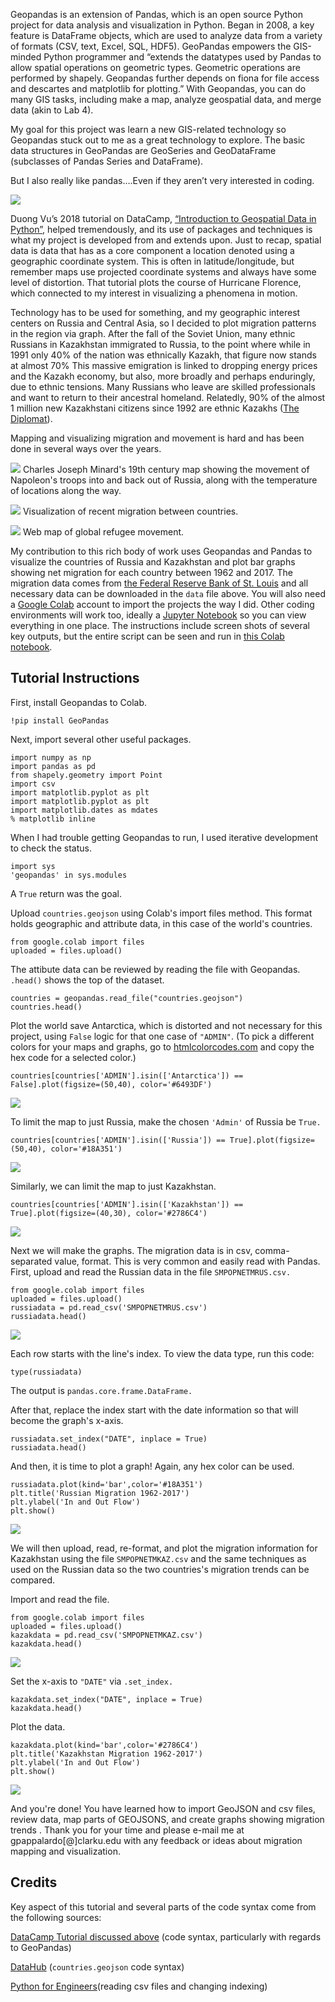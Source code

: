 Geopandas is an extension of Pandas, which is an open source Python project for data analysis and visualization in Python. Began in 2008, a key feature is DataFrame objects, which are used to analyze data from a variety of formats (CSV, text, Excel, SQL, HDF5). GeoPandas empowers the GIS-minded Python programmer and “extends the datatypes used by Pandas to allow spatial operations on geometric types. Geometric operations are performed by shapely. Geopandas further depends on fiona for file access and descartes and matplotlib for plotting.” With Geopandas, you can do many GIS tasks, including make a map, analyze geospatial data, and merge data (akin to Lab 4).

My goal for this project was learn a new GIS-related technology so Geopandas stuck out to me as a great technology to explore. The basic data structures in GeoPandas are GeoSeries and GeoDataFrame (subclasses of Pandas Series and DataFrame).

But I also really like pandas….Even if they aren’t very interested in coding.

![](images/geopslide2.jpg)

Duong Vu’s 2018 tutorial on DataCamp, [“Introduction to Geospatial Data in Python”](https://www.datacamp.com/community/tutorials/geospatial-data-python), helped tremendously, and its use of packages and techniques is what my project is developed from and extends upon.
Just to recap, spatial data is data that has as a core component a location denoted using a geographic coordinate system. This is often in latitude/longitude, but remember maps use projected coordinate systems and always have some level of distortion. That tutorial plots the course of Hurricane Florence, which connected to my interest in visualizing a phenomena in motion. 

Technology has to be used for something, and my geographic interest centers on Russia and Central Asia, so I decided to plot migration patterns in the region via graph. After the fall of the Soviet Union, many ethnic Russians in Kazakhstan immigrated to Russia, to the point where while in 1991 only 40% of the nation was ethnically Kazakh, that figure now stands at almost 70% This massive emigration is linked to dropping energy prices and the Kazakh economy, but also, more broadly and perhaps enduringly, due to ethnic tensions. Many Russians who leave are skilled professionals and want to return to their ancestral homeland. Relatedly, 90% of the almost 1 million new Kazakhstani citizens since 1992 are ethnic Kazakhs ([The Diplomat](https://thediplomat.com/2016/02/why-are-russians-leaving-kazakhstan/)).

Mapping and visualizing migration and movement is hard and has been done in several ways over the years.

![](napoleanmap.jpg)
Charles Joseph Minard's 19th century map showing the movement of Napoleon's troops into and back out of Russia, along with the temperature of locations along the way.

![](peoplemovin.jpg)
Visualization of recent migration between countries.

![](refugeeproject.jpg)
Web map of global refugee movement.

My contribution to this rich body of work uses Geopandas and Pandas to visualize the countries of Russia and Kazakhstan and plot bar graphs showing net migration for each country between 1962 and 2017. The migration data comes from [the Federal Reserve Bank of St. Louis](https://fred.stlouisfed.org/tags/series?t=migration) and all necessary data can be downloaded in the `data` file above. You will also need a [Google Colab](https://colab.research.google.com) account to import the projects the way I did. Other coding environments will work too, ideally a [Jupyter Notebook](https://jupyter.org) so you can view everything in one place. The instructions include screen shots of several key outputs, but the entire script can be seen and run in [this Colab notebook](https://colab.research.google.com/drive/15FtExkiTSgxkJ-zsCVtVyUXtGfeyz6K3?usp=sharing).

## Tutorial Instructions

First, install Geopandas to Colab.
```
!pip install GeoPandas
```

Next, import several other useful packages.

```
import numpy as np
import pandas as pd
from shapely.geometry import Point
import csv
import matplotlib.pyplot as plt
import matplotlib.pyplot as plt
import matplotlib.dates as mdates
% matplotlib inline
```

When I had trouble getting Geopandas to run, I used iterative development to check the status.

```
import sys
'geopandas' in sys.modules
```

A `True` return was the goal.

Upload `countries.geojson` using Colab's import files method. This format holds geographic and attribute data, in this case of the world's countries.

```
from google.colab import files
uploaded = files.upload()
```

The attibute data can be reviewed by reading the file with Geopandas. `.head()` shows the top of the dataset.

```
countries = geopandas.read_file("countries.geojson")
countries.head()
```

Plot the world save Antarctica, which is distorted and not necessary for this project, using `False` logic for that one case of `"ADMIN"`.
(To pick a different colors for your maps and graphs, go to [htmlcolorcodes.com](htmlcolorcodes.com) and copy the hex code for a selected color.)

```
countries[countries['ADMIN'].isin(['Antarctica']) == False].plot(figsize=(50,40), color='#6493DF')
```
![](images/world.jpg)

To limit the map to just Russia, make the chosen `'Admin'` of Russia be `True.`

```
countries[countries['ADMIN'].isin(['Russia']) == True].plot(figsize=(50,40), color='#18A351')
```

![](images/russia.jpg)

Similarly, we can limit the map to just Kazakhstan.

```
countries[countries['ADMIN'].isin(['Kazakhstan']) == True].plot(figsize=(40,30), color='#2786C4')
```
![](images/kazakhstan.jpg)

Next we will make the graphs. The migration data is in csv, comma-separated value, format. This is very common and easily read with Pandas.
First, upload and read the Russian data in the file `SMPOPNETMRUS.csv.`

```
from google.colab import files
uploaded = files.upload()
russiadata = pd.read_csv('SMPOPNETMRUS.csv')
russiadata.head()

```

![](images/russiacsv.jpg)

Each row starts with the line's index. To view the data type, run this code:

```
type(russiadata)
```

The output is `pandas.core.frame.DataFrame.`


After that, replace the index start with the date information so that will become the graph's x-axis.

```
russiadata.set_index("DATE", inplace = True)
russiadata.head()
```

And then, it is time to plot a graph! Again, any hex color can be used.
 
 ```
russiadata.plot(kind='bar',color='#18A351')
plt.title('Russian Migration 1962-2017')
plt.ylabel('In and Out Flow')
plt.show()
```

![](images/russiagraphjpg.jpg)

We will then upload, read, re-format, and plot the migration information for Kazakhstan using the file `SMPOPNETMKAZ.csv` and the same techniques as used on the Russian data so the two countries's migration trends can be compared.

Import and read the file.
```
from google.colab import files
uploaded = files.upload()
kazakdata = pd.read_csv('SMPOPNETMKAZ.csv')
kazakdata.head()
```
![](images/kazakdata.jpg)

Set the x-axis to `"DATE"` via `.set_index.`

```
kazakdata.set_index("DATE", inplace = True) 
kazakdata.head()
```

Plot the data.

```
kazakdata.plot(kind='bar',color='#2786C4')
plt.title('Kazakhstan Migration 1962-2017')
plt.ylabel('In and Out Flow')
plt.show()
```
![](images/kazakgraph.jpg)

And you're done! You have learned how to import GeoJSON and csv files, review data, map parts of GEOJSONS, and create graphs showing migration trends . Thank you for your time and please e-mail me at gpappalardo[@]clarku.edu with any feedback or ideas about migration mapping and visualization.

## Credits

Key aspect of this tutorial and several parts of the code syntax come from the following sources:

[DataCamp Tutorial discussed above](https://www.datacamp.com/community/tutorials/geospatial-data-python) (code syntax, particularly with regards to GeoPandas)

[DataHub](https://datahub.io/core/geo-countries) (`countries.geojson` code syntax)

[Python for Engineers](https://www.pythonforengineers.com/introduction-to-pandas/)(reading csv files and changing indexing)
